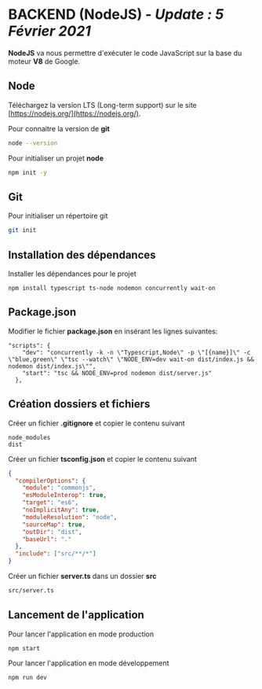
# BACKEND (NodeJS) - ***Update : 5 Février 2021***

**NodeJS** va nous permettre d'exécuter le code JavaScript sur la base du moteur **V8** de Google.

## Node

Téléchargez la version LTS (Long-term support) sur le site [https://nodejs.org/](https://nodejs.org/).

Pour connaitre la version de **git**

```zsh
node --version
```

Pour initialiser un projet **node**

```zsh
npm init -y
```

## Git

Pour initialiser un répertoire git

```zsh
git init
```

## Installation des dépendances

Installer les dépendances pour le projet

```
npm install typescript ts-node nodemon concurrently wait-on
```

## Package.json

Modifier le fichier **package.json** en insérant les lignes suivantes:

```
"scripts": {
    "dev": "concurrently -k -n \"Typescript,Node\" -p \"[{name}]\" -c \"blue,green\" \"tsc --watch\" \"NODE_ENV=dev wait-on dist/index.js && nodemon dist/index.js\"",
    "start": "tsc && NODE_ENV=prod nodemon dist/server.js"
  },
```

## Création dossiers et fichiers

Créer un fichier **.gitignore** et copier le contenu suivant

```
node_modules
dist
```

Créer un fichier **tsconfig.json** et copier le contenu suivant

```json
{
  "compilerOptions": {
    "module": "commonjs",
    "esModuleInterop": true,
    "target": "es6",
    "noImplicitAny": true,
    "moduleResolution": "node",
    "sourceMap": true,
    "outDir": "dist",
    "baseUrl": "."
  },
  "include": ["src/**/*"]
}
```

Créer un fichier **server.ts** dans un dossier **src**

```zsh
src/server.ts
```

## Lancement de l'application

Pour lancer l'application en mode production

```
npm start
```

Pour lancer l'application en mode développement
```
npm run dev
```

